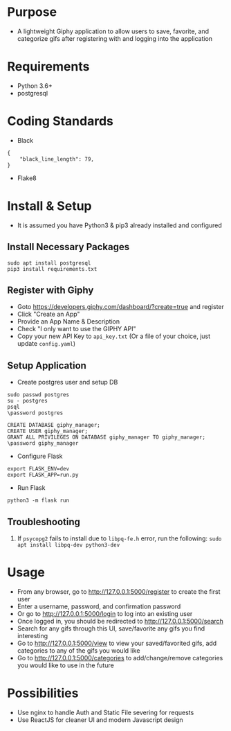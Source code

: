 # Purpose
* A lightweight Giphy application to allow users to save, favorite, and categorize gifs after registering with and logging into the application


# Requirements
* Python 3.6+
* postgresql


# Coding Standards
* Black
```
{
    "black_line_length": 79,
}
```
* Flake8


# Install & Setup
* It is assumed you have Python3 & pip3 already installed and configured

## Install Necessary Packages
```
sudo apt install postgresql
pip3 install requirements.txt
```

## Register with Giphy
* Goto https://developers.giphy.com/dashboard/?create=true and register
* Click "Create an App"
* Provide an App Name & Description
* Check "I only want to use the GIPHY API"
* Copy your new API Key to `api_key.txt` (Or a file of your choice, just update `config.yaml`)


## Setup Application
* Create postgres user and setup DB
```
sudo passwd postgres
su - postgres
psql
\password postgres

CREATE DATABASE giphy_manager;
CREATE USER giphy_manager;
GRANT ALL PRIVILEGES ON DATABASE giphy_manager TO giphy_manager;
\password giphy_manager
```
* Configure Flask
```
export FLASK_ENV=dev
export FLASK_APP=run.py
```
* Run Flask
```
python3 -m flask run
```

## Troubleshooting
1. If `psycopg2` fails to install due to `libpq-fe.h` error, run the following:
    `sudo apt install libpq-dev python3-dev`

# Usage
* From any browser, go to http://127.0.0.1:5000/register to create the first user
* Enter a username, password, and confirmation password
* Or go to http://127.0.0.1:5000/login to log into an existing user
* Once logged in, you should be redirected to http://127.0.0.1:5000/search
* Search for any gifs through this UI, save/favorite any gifs you find interesting
* Go to http://127.0.0.1:5000/view to view your saved/favorited gifs, add categories to any of the gifs you would like
* Go to http://127.0.0.1:5000/categories to add/change/remove categories you would like to use in the future


# Possibilities
* Use nginx to handle Auth and Static File severing for requests
* Use ReactJS for cleaner UI and modern Javascript design
